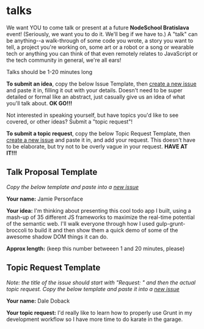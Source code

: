 # talks

We want YOU to come talk or present at a future **NodeSchool Bratislava** event! (Seriously, we want you to do it. We'll beg if we have to.) A "talk" can be anything--a walk-through of some code you wrote, a story you want to tell, a project you're working on, some art or a robot or a song or wearable tech or anything you can think of that even remotely relates to JavaScript or the tech community in general, we're all ears!

Talks should be 1-20 minutes long

**To submit an idea**, copy the below Issue Template, then [create a new issue](https://github.com/nodeschool/bratislava/issues/new) and paste it in, filling it out with your details. Doesn't need to be super detailed or formal like an abstract, just casually give us an idea of what you'll talk about. **OK GO!!!**

Not interested in speaking yourself, but have topics you'd like to see covered, or other ideas? Submit a "topic request"!

**To submit a topic request**, copy the below Topic Request Template, then [create a new issue](https://github.com/nodeschool/bratislava/issues/new) and paste it in, and add your request. This doesn't have to be elaborate, but try not to be overly vague in your request. **HAVE AT IT!!!**

## Talk Proposal Template

_Copy the below template and paste into a [new issue](https://github.com/nodeschool/bratislava/issues/new)_

**Your name:** Jamie Personface

**Your idea:** I'm thinking about presenting this cool todo app I built, using a mash-up of 35 different JS frameworks to maximize the real-time potential of the semantic web. I'll walk everyone through how I used gulp-grunt-broccoli to build it and then show them a quick demo of some of the awesome shadow DOM things it can do.

**Approx length:** (keep this number betweeen 1 and 20 minutes, please)

## Topic Request Template

_Note: the title of the issue should start with "Request: " and then the actual topic request. Copy the below template and paste it into a [new issue](https://github.com/nodeschool/bratislava/issues/new)_

**Your name:** Dale Doback

**Your topic request:** I'd really like to learn how to properly use Grunt in my development workflow so I have more time to do karate in the garage.
